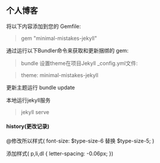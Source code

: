 ## 个人博客

将以下内容添加到您的 Gemfile:

>gem "minimal-mistakes-jekyll"

通过运行以下Bundler命令来获取和更新捆绑的 gem:

>bundle
设置theme在项目Jekyll _config.yml文件:

>theme: minimal-mistakes-jekyll

更新主题运行 bundle update

本地运行jekyll服务
>jekyll serve




#### history(更改记录)

@修改所以样式(
font-size: $type-size-6 替换 $type-size-5; 
)

添加样式(
p,li,dl {
    letter-spacing: -0.06px;
})